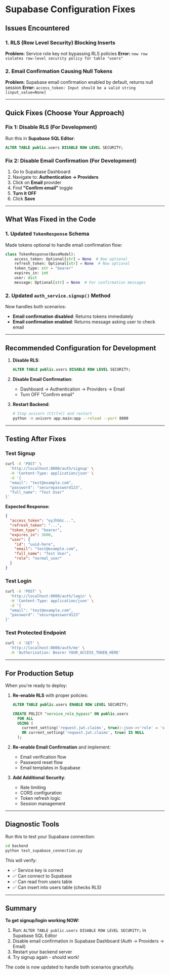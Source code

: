 # Supabase Configuration Fixes

## Issues Encountered

### 1. RLS (Row Level Security) Blocking Inserts
**Problem:** Service role key not bypassing RLS policies
**Error:** `new row violates row-level security policy for table "users"`

### 2. Email Confirmation Causing Null Tokens
**Problem:** Supabase email confirmation enabled by default, returns null session
**Error:** `access_token: Input should be a valid string [input_value=None]`

---

## Quick Fixes (Choose Your Approach)

### Fix 1: Disable RLS (For Development)

Run this in **Supabase SQL Editor**:

```sql
ALTER TABLE public.users DISABLE ROW LEVEL SECURITY;
```

### Fix 2: Disable Email Confirmation (For Development)

1. Go to Supabase Dashboard
2. Navigate to: **Authentication → Providers**
3. Click on **Email** provider
4. Find **"Confirm email"** toggle
5. **Turn it OFF**
6. Click **Save**

---

## What Was Fixed in the Code

### 1. Updated `TokenResponse` Schema
Made tokens optional to handle email confirmation flow:

```python
class TokenResponse(BaseModel):
    access_token: Optional[str] = None  # Now optional
    refresh_token: Optional[str] = None  # Now optional
    token_type: str = "bearer"
    expires_in: int
    user: dict
    message: Optional[str] = None  # For confirmation messages
```

### 2. Updated `auth_service.signup()` Method
Now handles both scenarios:
- **Email confirmation disabled**: Returns tokens immediately
- **Email confirmation enabled**: Returns message asking user to check email

---

## Recommended Configuration for Development

1. **Disable RLS**: 
   ```sql
   ALTER TABLE public.users DISABLE ROW LEVEL SECURITY;
   ```

2. **Disable Email Confirmation**:
   - Dashboard → Authentication → Providers → Email
   - Turn OFF "Confirm email"

3. **Restart Backend**:
   ```bash
   # Stop uvicorn (Ctrl+C) and restart
   python -m uvicorn app.main:app --reload --port 8000
   ```

---

## Testing After Fixes

### Test Signup
```bash
curl -X 'POST' \
  'http://localhost:8000/auth/signup' \
  -H 'Content-Type: application/json' \
  -d '{
  "email": "test@example.com",
  "password": "securepassword123",
  "full_name": "Test User"
}'
```

**Expected Response:**
```json
{
  "access_token": "eyJhbGc...",
  "refresh_token": "...",
  "token_type": "bearer",
  "expires_in": 3600,
  "user": {
    "id": "uuid-here",
    "email": "test@example.com",
    "full_name": "Test User",
    "role": "normal_user"
  }
}
```

### Test Login
```bash
curl -X 'POST' \
  'http://localhost:8000/auth/login' \
  -H 'Content-Type: application/json' \
  -d '{
  "email": "test@example.com",
  "password": "securepassword123"
}'
```

### Test Protected Endpoint
```bash
curl -X 'GET' \
  'http://localhost:8000/auth/me' \
  -H 'Authorization: Bearer YOUR_ACCESS_TOKEN_HERE'
```

---

## For Production Setup

When you're ready to deploy:

1. **Re-enable RLS** with proper policies:
   ```sql
   ALTER TABLE public.users ENABLE ROW LEVEL SECURITY;
   
   CREATE POLICY "service_role_bypass" ON public.users
     FOR ALL
     USING (
       current_setting('request.jwt.claims', true)::json->>'role' = 'service_role'
       OR current_setting('request.jwt.claims', true) IS NULL
     );
   ```

2. **Re-enable Email Confirmation** and implement:
   - Email verification flow
   - Password reset flow
   - Email templates in Supabase

3. **Add Additional Security**:
   - Rate limiting
   - CORS configuration
   - Token refresh logic
   - Session management

---

## Diagnostic Tools

Run this to test your Supabase connection:
```bash
cd backend
python test_supabase_connection.py
```

This will verify:
- ✅ Service key is correct
- ✅ Can connect to Supabase
- ✅ Can read from users table
- ✅ Can insert into users table (checks RLS)

---

## Summary

**To get signup/login working NOW:**
1. Run: `ALTER TABLE public.users DISABLE ROW LEVEL SECURITY;` in Supabase SQL Editor
2. Disable email confirmation in Supabase Dashboard (Auth → Providers → Email)
3. Restart your backend server
4. Try signup again - should work!

The code is now updated to handle both scenarios gracefully.
